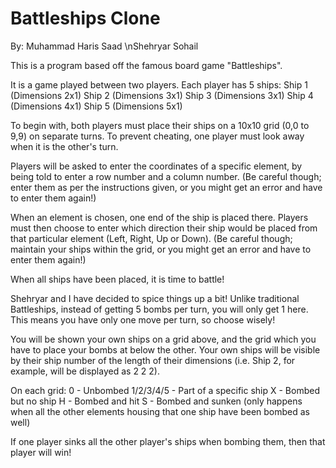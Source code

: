 # Battleships Clone

By:
	Muhammad Haris Saad
	\nShehryar Sohail

This is a program based off the famous board game "Battleships".

It is a game played between two players.
Each player has 5 ships:
	Ship 1 (Dimensions 2x1)
	Ship 2 (Dimensions 3x1)
	Ship 3 (Dimensions 3x1)
	Ship 4 (Dimensions 4x1)
	Ship 5 (Dimensions 5x1)


To begin with, both players must place their ships on a 10x10 grid (0,0 to 9,9) on separate turns.
To prevent cheating, one player must look away when it is the other's turn.

Players will be asked to enter the coordinates of a specific element, by being told to enter a row number and a column number.
(Be careful though; enter them as per the instructions given, or you might get an error and have to enter them again!)

When an element is chosen, one end of the ship is placed there. Players must then choose to enter which direction their ship would be placed from
that particular element (Left, Right, Up or Down).
(Be careful though; maintain your ships within the grid, or you might get an error and have to enter them again!)


When all ships have been placed, it is time to battle!

Shehryar and I have decided to spice things up a bit!
Unlike traditional Battleships, instead of getting 5 bombs per turn, you will only get 1 here.
This means you have only one move per turn, so choose wisely!

You will be shown your own ships on a grid above, and the grid which you have to place your bombs at below the other.
Your own ships will be visible by their ship number of the length of their dimensions (i.e. Ship 2, for example, will be displayed as  2 2 2).

On each grid:
	0 - Unbombed
	1/2/3/4/5 - Part of a specific ship
	X - Bombed but no ship
	H - Bombed and hit
	S - Bombed and sunken (only happens when all the other elements housing that one ship have been bombed as well)

If one player sinks all the other player's ships when bombing them, then that player will win!
